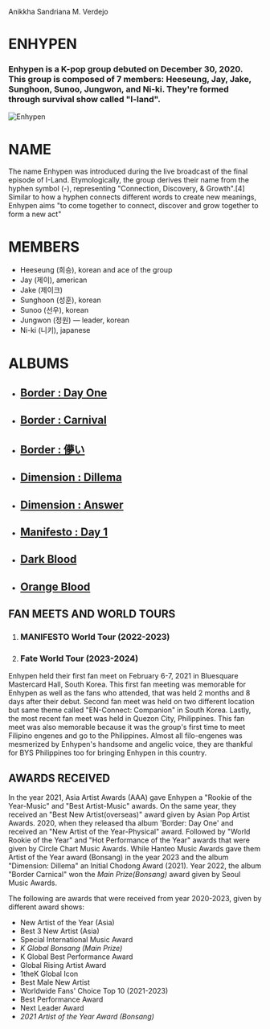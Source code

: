 Anikkha Sandriana M. Verdejo
# **ENHYPEN**
### Enhypen is a K-pop group debuted on December 30, 2020. This group is composed of 7 members: Heeseung, Jay, Jake, Sunghoon, Sunoo, Jungwon, and Ni-ki. They're formed through survival show called "I-land". 
![Enhypen](https://tse1.mm.bing.net/th?id=OIP.T0KIuAw3QwwD5hHUGjK2pQHaFm&pid=Api&P=0&h=180)
# **NAME**
The name Enhypen was introduced during the live broadcast of the final episode of I-Land. Etymologically, the group derives their name from the hyphen symbol (-), representing "Connection, Discovery, & Growth".[4] Similar to how a hyphen connects different words to create new meanings, Enhypen aims "to come together to connect, discover and grow together to form a new act"
# **MEMBERS**
- Heeseung (희승), korean and ace of the group
- Jay (제이), american
- Jake (제이크)
- Sunghoon (성훈), korean
- Sunoo (선우), korean
- Jungwon (정원) — leader, korean
- Ni-ki (니키), japanese
# **ALBUMS**
- ## [Border : Day One](https://open.spotify.com/album/3YxF7jTnpdNepWbO42f8lH?si=qsn7zmUUQliFsjPWsMmyIQ)
- ## [Border : Carnival](https://open.spotify.com/album/4LGYBcRsteiXjcPD4QQvxv?si=s85iETCFTEer7WnkyCjCzg)
- ## [Border : 儚い](https://open.spotify.com/album/05UNmVxVeG3XwkfrcXls5g?si=tkL25SwKTemuQvF0fJq2Cg)
- ## [Dimension : Dillema](https://open.spotify.com/album/5jGRqioNCSWZGBl3QmyuFI?si=CdkLwOzVRvORgI6nQhIpaw)
- ## [Dimension : Answer](https://open.spotify.com/album/3nOj9hsnptBEDt9ie2lra5?si=7bIffT4ZRtW6JLNlU9kEBA)
- ## [Manifesto : Day 1](https://open.spotify.com/album/5J8MNLLViH5zqM6VoGErz8?si=4vHzW0D6RLOv1K7-CCwdXw)
- ## [Dark Blood](https://open.spotify.com/album/7q65W5gVANjh1j1KXLeU0f?si=-iPNUgqxQqOjO_eldbJeDA)
- ## [Orange Blood](https://open.spotify.com/album/7q65W5gVANjh1j1KXLeU0f?si=2JCuq2QtSHONS--gIz3aVg)
## **FAN MEETS AND WORLD TOURS**
1. ### MANIFESTO World Tour (2022-2023)
2. ### Fate World Tour (2023-2024)
 Enhypen held their first fan meet on February 6-7, 2021 in Bluesquare Mastercard Hall, South Korea. This first fan meeting was memorable for Enhypen as well as the fans who attended, that was held 2 months and 8 days after their debut. Second fan meet was held on two different location but same theme called "EN-Connect: Companion" in South Korea. Lastly, the most recent fan meet was held in Quezon City, Philippines. This fan meet was also memorable because it was the group's first time to meet Filipino engenes and go to the Philippines. Almost all filo-engenes was mesmerized by Enhypen's handsome and angelic voice, they are thankful for BYS Philippines too for bringing Enhypen in this country.
## **AWARDS RECEIVED**
In the year 2021, Asia Artist Awards (AAA) gave Enhypen a "Rookie of the Year-Music" and "Best Artist-Music" awards. On the same year, they received an "Best New Artist(overseas)" award given by Asian Pop Artist Awards. 2020, when they released tha album 'Border: Day One' and received an "New Artist of the Year-Physical" award. Followed by "World Rookie of the Year" and "Hot Performance of the Year" awards that were given by Circle Chart Music Awards. While Hanteo Music Awards gave them Artist of the Year award (Bonsang) in the year 2023 and the album "Dimension: Dillema" an Initial Chodong Award (2021). Year 2022, the album "Border Carnical" won the *Main Prize(Bonsang)* award given by Seoul Music Awards.

The following are awards that were received from year 2020-2023, given by different award shows:
- New Artist of the Year (Asia)
- Best 3 New Artist (Asia)
- Special International Music Award
- *K Global Bonsang (Main Prize)*
- K Global Best Performance Award
- Global Rising Artist Award
- 1theK Global Icon
- Best Male New Artist
- Worldwide Fans' Choice Top 10 (2021-2023)
- Best Performance Award
- Next Leader Award
- *2021 Artist of the Year Award (Bonsang)*
